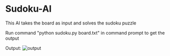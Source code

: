 # Sudoku-AI

This AI takes the board as input and solves the sudoku puzzle

Run command "python sudoku.py board.txt" in command prompt to get the output

Output:
![output](https://user-images.githubusercontent.com/70687348/140796461-8c9daafb-9300-4da5-becf-e4cc57a2abf5.png)

